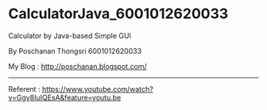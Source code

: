# CalculatorJava_6001012620033
Calculator by Java-based Simple GUI

By Poschanan Thongsri 6001012620033

My Blog : http://poschanan.blogspot.com/

-----------------------------------------------------------
Referent : https://www.youtube.com/watch?v=Ggy8IuIQEsA&feature=youtu.be
